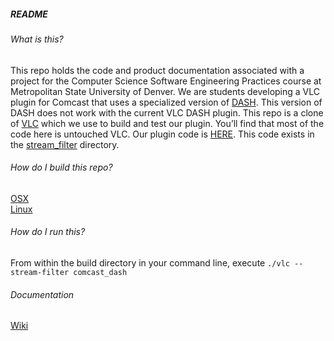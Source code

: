 ##### README 

###### What is this?
This repo holds the code and product documentation associated with a project for the Computer Science Software Engineering Practices course at Metropolitan State University of Denver. We are students developing a VLC plugin for Comcast that uses a specialized version of [DASH](https://github.com/Grade-A-Software/Comcast-DASH-VLC/wiki/What-is-DASH%3F). This version of DASH does not work with the current VLC DASH plugin. This repo is a clone of [VLC](https://github.com/videolan/vlc) which we use to build and test our plugin. You’ll find that most of the code here is untouched VLC. Our plugin code is  [HERE](https://github.com/Grade-A-Software/Comcast-DASH-VLC/tree/master/modules/stream_filter/comcast_dash). This code exists in the [stream_filter](https://github.com/Grade-A-Software/Comcast-DASH-VLC/tree/master/modules/stream_filter) directory.

###### How do I build this repo?
[OSX](https://github.com/Grade-A-Software/Comcast-DASH-VLC/wiki/Build-Instructions-(OSX))<br/>
[Linux](https://github.com/Grade-A-Software/Comcast-DASH-VLC/wiki/Build-Instructions-(Linux))

###### How do I run this?
From within the build directory in your command line, execute `./vlc --stream-filter comcast_dash`

###### Documentation
[Wiki](https://github.com/Grade-A-Software/Comcast-DASH-VLC/wiki)
